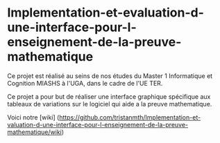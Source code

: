 # Implementation-et-evaluation-d-une-interface-pour-l-enseignement-de-la-preuve-mathematique

Ce projet est réalisé au seins de nos études du Master 1 Informatique et Cognition MIASHS à l'UGA, dans le cadre de l'UE TER.

Ce projet a pour but de réaliser une interface graphique spécifique aux tableaux de variations sur le logiciel qui aide a la preuve mathematique.

Voici notre [wiki] (https://github.com/tristanmth/Implementation-et-valuation-d-une-interface-pour-l-enseignement-de-la-preuve-mathematique/wiki)
